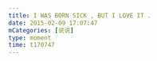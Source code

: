 ```yaml
---
title: I WAS BORN SICK , BUT I LOVE IT .
date: 2015-02-09 17:07:47
mCategories: [说说]
type: moment
time: t170747
---
```


<div id="pics-20150209170747"></div>

<script src="/lib/moment/pics.js"></script>
<script>
var data = [
    {"link": "2015-02-09_000000.jpeg", "type": "shuoshuo"}
];
picsRender(data, "pics-20150209170747");
</script>
